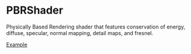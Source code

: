 # PBRShader
Physically Based Rendering shader that features conservation of energy, diffuse, specular, normal mapping, detail maps, and fresnel.

[Example](Screenshot.png)
